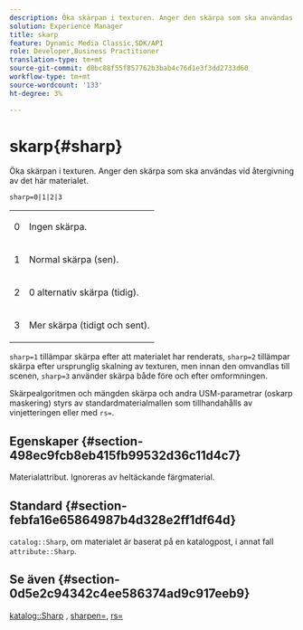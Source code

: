 ```yaml
---
description: Öka skärpan i texturen. Anger den skärpa som ska användas vid återgivning av det här materialet.
solution: Experience Manager
title: skarp
feature: Dynamic Media Classic,SDK/API
role: Developer,Business Practitioner
translation-type: tm+mt
source-git-commit: d0bc88f55f857762b3bab4c76d1e3f3dd2733d60
workflow-type: tm+mt
source-wordcount: '133'
ht-degree: 3%

---
```



# skarp{#sharp}

Öka skärpan i texturen. Anger den skärpa som ska användas vid återgivning av det här materialet.

`sharp=0|1|2|3`

<table id="simpletable_04B4EAA7CE7D4ED48A61A50CD001388F"> 
 <tr class="strow"> 
  <td class="stentry"> <p>0 </p> </td> 
  <td class="stentry"> <p>Ingen skärpa. </p> </td> 
 </tr> 
 <tr class="strow"> 
  <td class="stentry"> <p>1 </p> </td> 
  <td class="stentry"> <p>Normal skärpa (sen). </p> </td> 
 </tr> 
 <tr class="strow"> 
  <td class="stentry"> <p>2 </p> </td> 
  <td class="stentry"> <p>0 alternativ skärpa (tidig). </p> </td> 
 </tr> 
 <tr class="strow"> 
  <td class="stentry"> <p>3 </p> </td> 
  <td class="stentry"> <p>Mer skärpa (tidigt och sent). </p> </td> 
 </tr> 
</table>

`sharp=1` tillämpar skärpa efter att materialet har renderats,  `sharp=2` tillämpar skärpa efter ursprunglig skalning av texturen, men innan den omvandlas till scenen,  `sharp=3` använder skärpa både före och efter omformningen.

Skärpealgoritmen och mängden skärpa och andra USM-parametrar (oskarp maskering) styrs av standardmaterialmallen som tillhandahålls av vinjetteringen eller med `rs=`.

## Egenskaper {#section-498ec9fcb8eb415fb99532d36c11d4c7}

Materialattribut. Ignoreras av heltäckande färgmaterial.

## Standard {#section-febfa16e65864987b4d328e2ff1df64d}

`catalog::Sharp`, om materialet är baserat på en katalogpost, i annat fall  `attribute::Sharp`.

## Se även {#section-0d5e2c94342c4ee586374ad9c917eeb9}

[katalog::Sharp](../../../../../ir-api/material-cat/image-rendering-api-ref/c-ir-material-catalog/c-ir-material-data-reference/r-ir-sharp-dataref.md#reference-f79a14bd52474dfd8495115d398a30d0) ,  [sharpen=](../../../../../ir-api/http-protocol/image-rendering-api-ref/c-ir-http-protocol-ref/c-ir-http-protocol-command-reference/r-ir-http-sharpen.md#reference-13034d22d176483cb99ccafc2a4f6a6e),  [rs=](../../../../../ir-api/http-protocol/image-rendering-api-ref/c-ir-http-protocol-ref/c-ir-http-protocol-command-reference/r-ir-rs.md#reference-d20cefaaa6cd4f449d1591c87959b4cf)
